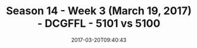 ---
title: Season 14 - Week 3 (March 19, 2017) - DCGFFL - 5101 vs 5100
teams_score:
- team: 5101
  score: 0
- team: 5100
  score: 33
mvp: BJ, Bill
game-ball: JP, Josh
sportsperson: ''
season: 14
week: 3
date: '2017-03-20T09:40:43'
pageid: season-14-week-3-march-19-2017-5101-vs-5100
---